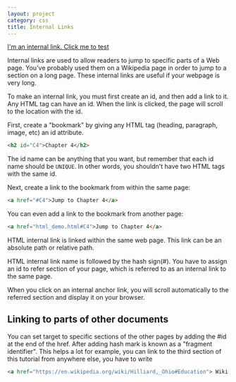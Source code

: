 ```yaml
---
layout: project
category: css
title: Internal Links
---
```

<a href="#whenYouClick">I'm an internal link. Click me to test</a>

Internal links are used to allow readers to jump to specific parts of a Web page. You've probably used them on a Wikipedia page in order to jump to a section on a long page. These internal links are useful if your webpage is very long.

To make an internal link, you must first create an id, and then add a link to it. Any HTML tag can have an id. When the link is clicked, the page will scroll to the location with the id.

First, create a "bookmark" by giving any HTML tag (heading, paragraph, image, etc) an id attribute.

```html
<h2 id="C4">Chapter 4</h2>
```

The id name can be anything that you want, but remember that each id name should be ```UNIQUE```. In other words, you shouldn't have two HTML tags with the same id.

Next, create a link to the bookmark from within the same page:

```html
<a href="#C4">Jump to Chapter 4</a>
```

You can even add a link to the bookmark from another page:

```html
<a href="html_demo.html#C4">Jump to Chapter 4</a>
```

HTML internal link is linked within the same web page. This link can be an absolute path or relative path.

HTML internal link name is followed by the hash sign(#). You have to assign an id to refer section of your page, which is referred to as an internal link to the same page.

<p id="whenYouClick">When you click on an internal anchor link, you will scroll automatically to the referred section and display it on your browser. </p>


## Linking to parts of other documents

You can set target to specific sections of the other pages by adding the #id at the end of the href. After adding hash mark is known as a "fragment identifier". This helps a lot for example, you can link to the third section of this tutorial from anywhere else, you have to write

```html
<a href="https://en.wikipedia.org/wiki/Hilliard,_Ohio#Education"> Wiki Hilliard education </a>
```
